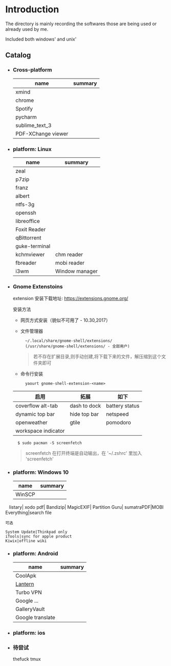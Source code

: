 # Introduction

The directory is mainly recording the softwares those are being used or already used by me.

Included both windows' and unix'

## Catalog

- ### Cross-platform

    name|summary
    ---|---
    xmind|
    chrome|
    Spotify|
    pycharm|
    sublime_text_3|
    PDF-XChange viewer|

- ### platform: Linux

    name|summary
    ---|---
    zeal|
    p7zip|
    franz|
    albert|
    ntfs-3g|
    openssh|
    libreoffice|
    Foxit Reader|
    qBittorrent|
    guke-terminal|
    kchmviewer|chm reader
    fbreader|mobi reader
    i3wm|Window manager

- ### Gnome Extenstoins

    extension 安装下载地址: https://extensions.gnome.org/

    安装方法

    + 网页方式安装（貌似不可用了 - 10.30,2017）

    + 文件管理器

            ~/.local/share/gnome-shell/extensions/
            (/usr/share/gnome-shell/extensions/ - 全部用户)
        > 若不存在扩展目录,则手动创建,将下载下来的文件，解压缩到这个文件夹即可

    + 命令行安装

            yaourt gnome-shell-extension-<name>

    启用|拓展|如下
    ---|---|---
    coverflow alt-tab|dash to dock|battery status
    dynamic top bar|hide top bar|netspeed
    openweather|gtile|pomodoro|topicons plus
    workspace indicator||

        $ sudo pacman -S screenfetch
    > screenfetch 在打开终端是自动输出，在 '~/.zshrc' 里加入 'screenfetch'

- ### platform: Windows 10

    name|summary
    ---|---
    WinSCP|
    listary|
    xodo pdf|
    Bandizip|
    MagicEXIF|
    Partition Guru|
    sumatraPDF|MOBI
    Everything|search file

    可选

    System Update|Thinkpad only
    iTools|sync for apple product
    Kiwix|offline wiki

- ### platform: Android

    name|summary
    ---|---
    CoolApk|
    [Lantern](https://github.com/getlantern/lantern)|
    Turbo VPN|
    Google ...|
    GalleryVault|
    Google translate|

- ### platform: ios

- ### 待尝试

    thefuck tmux

